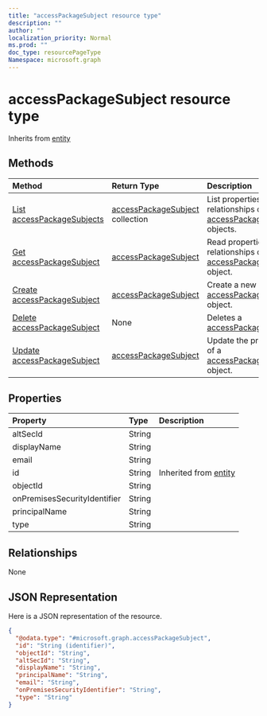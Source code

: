 ```yaml
---
title: "accessPackageSubject resource type"
description: ""
author: ""
localization_priority: Normal
ms.prod: ""
doc_type: resourcePageType
Namespace: microsoft.graph
---
```



# accessPackageSubject resource type




Inherits from [entity](../resources/entity.md)

## Methods
|Method|Return Type|Description|
|:---|:---|:---|
|[List accessPackageSubjects](../api/accesspackagesubject-list.md)|[accessPackageSubject](../resources/accessPackageSubject.md) collection|List properties and relationships of the [accessPackageSubject](../resources/accesspackagesubject.md) objects.|
|[Get accessPackageSubject](../api/accesspackagesubject-get.md)|[accessPackageSubject](../resources/accessPackageSubject.md)|Read properties and relationships of the [accessPackageSubject](../resources/accesspackagesubject.md) object.|
|[Create accessPackageSubject](../api/accesspackagesubject-create.md)|[accessPackageSubject](../resources/accessPackageSubject.md)|Create a new [accessPackageSubject](../resources/accesspackagesubject.md) object.|
|[Delete accessPackageSubject](../api/accesspackagesubject-delete.md)|None|Deletes a [accessPackageSubject](../resources/accesspackagesubject.md).|
|[Update accessPackageSubject](../api/accesspackagesubject-update.md)|[accessPackageSubject](../resources/accessPackageSubject.md)|Update the properties of a [accessPackageSubject](../resources/accesspackagesubject.md) object.|

## Properties
|Property|Type|Description|
|:---|:---|:---|
|altSecId|String||
|displayName|String||
|email|String||
|id|String| Inherited from [entity](../resources/entity.md)|
|objectId|String||
|onPremisesSecurityIdentifier|String||
|principalName|String||
|type|String||

## Relationships
None

## JSON Representation
Here is a JSON representation of the resource.
<!-- {
  "blockType": "resource",
  "keyProperty": "id",
  "@odata.type": "microsoft.graph.accessPackageSubject",
  "baseType": "microsoft.graph.entity",
  "openType": false
}
-->
``` json
{
  "@odata.type": "#microsoft.graph.accessPackageSubject",
  "id": "String (identifier)",
  "objectId": "String",
  "altSecId": "String",
  "displayName": "String",
  "principalName": "String",
  "email": "String",
  "onPremisesSecurityIdentifier": "String",
  "type": "String"
}
```

